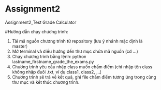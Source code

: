 # Assignment2
Assignment2_Test Grade Calculator

#Hướng dẫn chạy chương trình:
1. Tải mã nguồn chương trình từ repository (lưu ý nhánh mặc định là master)
2. Mở terminal và điều hướng đến thư mục chứa mã nguốn (cd ...)
3. Chạy chương trình bằng lệnh: python lastname_firstname_grade_the_exams.py
4. Chương trình yêu cầu nhập class muốn chấm điểm (chỉ nhập tên class không nhập đuôi .txt, ví dụ class1, class2, ...)
5. Chương trình sẽ trả về kết quả, ghi file chấm điểm tương ứng trong cùng thư mục và kết thúc chương trình.
